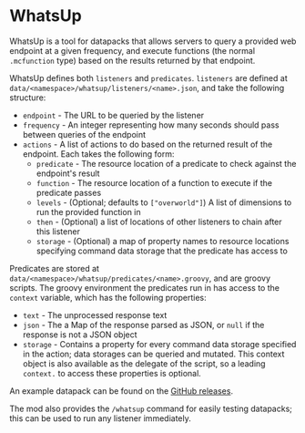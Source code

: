 # WhatsUp

WhatsUp is a tool for datapacks that allows servers to query a provided web endpoint at a given frequency, and execute
functions (the normal `.mcfunction` type) based on the results returned by that endpoint.

WhatsUp defines both `listeners` and `predicates`. `listeners` are defined at `data/<namespace>/whatsup/listeners/<name>.json`,
and take the following structure:

* `endpoint` - The URL to be queried by the listener
* `frequency` - An integer representing how many seconds should pass between queries of the endpoint
* `actions` - A list of actions to do based on the returned result of the endpoint. Each takes the following form:
  * `predicate` - The resource location of a predicate to check against the endpoint's result
  * `function` - The resource location of a function to execute if the predicate passes
  * `levels` - (Optional; defaults to `["overworld"]`) A list of dimensions to run the provided function in
  * `then` - (Optional) a list of locations of other listeners to chain after this listener
  * `storage` - (Optional) a map of property names to resource locations specifying command data storage that the predicate has access to

Predicates are stored at `data/<namespace>/whatsup/predicates/<name>.groovy`, and are groovy scripts. The groovy environment
the predicates run in has access to the `context` variable, which has the following properties:
* `text` - The unprocessed response text
* `json` - The a Map of the response parsed as JSON, or `null` if the response is not a JSON object
* `storage` - Contains a property for every command data storage specified in the action; data storages can be queried and mutated.
This context object is also available as the delegate of the script, so a leading `context.` to access these properties is optional.

An example datapack can be found on the [GitHub releases](https://github.com/lukebemish/whatsUp/releases).

The mod also provides the `/whatsup` command for easily testing datapacks; this can be used to run any listener immediately.
